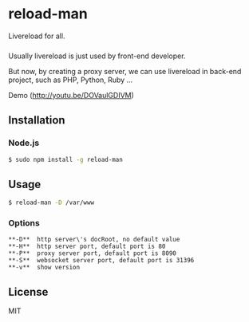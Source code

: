 reload-man
==================
Livereload for all.

### 

Usually livereload is just used by front-end developer.

But now, by creating a proxy server, we can use livereload in back-end project, such as PHP, Python, Ruby ...

Demo (http://youtu.be/DOVaulGDIVM)

## Installation

### Node.js
```bash
$ sudo npm install -g reload-man
```

## Usage

```bash
$ reload-man -D /var/www
```

### Options
```
**-D**  http server\'s docRoot, no default value
**-H**  http server port, default port is 80
**-P**  proxy server port, default port is 8090
**-S**  websocket server port, default port is 31396
**-v**  show version
```

## License

MIT
